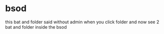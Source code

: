 # bsod
this bat and folder said without admin when you click folder and now see 2 bat and folder inside the bsod
